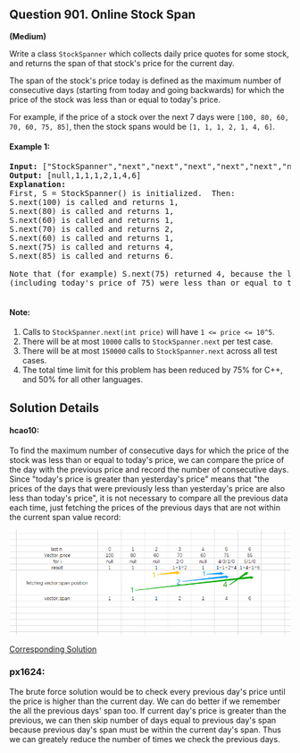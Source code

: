 ## Question 901. Online Stock Span

**(Medium)**   

Write a class `StockSpanner` which collects daily price quotes for some stock, and returns the span of that stock's price for the current day.

The span of the stock's price today is defined as the maximum number of consecutive days (starting from today and going backwards) for which the price of the stock was less than or equal to today's price.

For example, if the price of a stock over the next 7 days were `[100, 80, 60, 70, 60, 75, 85]`, then the stock spans would be `[1, 1, 1, 2, 1, 4, 6]`.

#### Example 1:
<pre>
<b>Input:</b> ["StockSpanner","next","next","next","next","next","next","next"], [[],[100],[80],[60],[70],[60],[75],[85]]
<b>Output:</b> [null,1,1,1,2,1,4,6]
<b>Explanation:</b> 
First, S = StockSpanner() is initialized.  Then:
S.next(100) is called and returns 1,
S.next(80) is called and returns 1,
S.next(60) is called and returns 1,
S.next(70) is called and returns 2,
S.next(60) is called and returns 1,
S.next(75) is called and returns 4,
S.next(85) is called and returns 6.

Note that (for example) S.next(75) returned 4, because the last 4 prices
(including today's price of 75) were less than or equal to today's price.
 </pre>

#### Note:

  1. Calls to `StockSpanner.next(int price)` will have `1 <= price <= 10^5`.
  2. There will be at most `10000` calls to `StockSpanner.next` per test case.
  3. There will be at most `150000` calls to `StockSpanner.next` across all test cases.
  4. The total time limit for this problem has been reduced by 75% for C++, and 50% for all other languages.


## Solution Details
#### hcao10:
To find the maximum number of consecutive days for which the price of the stock was less than or equal to today's price, we can compare the price of the day with the previous price and record the number of consecutive days. Since "today's price is greater than yesterday's price" means that "the prices of the days that were previously less than yesterday's price are also less than today's price", it is not necessary to compare all the previous data each time, just fetching the prices of the previous days that are not within the current span value record:

![Example](https://github.com/px1624/LeetCode-study-guide/blob/282d5213319a7036008e7642533b4b6a5526c701/Week003/901/SD901.png "[100, 80, 60, 70, 60, 75, 85]")

[Corresponding Solution](https://github.com/px1624/LeetCode-study-guide/blob/282d5213319a7036008e7642533b4b6a5526c701/Week003/901/solution_hcao10.cpp)

### px1624:

The brute force solution would be to check every previous day's price until the price is higher than the current day. We can do better if we remember the all the previous days' span too. If current day's price is greater than the previous, we can then skip number of days equal to previous day's span because previous day's span must be within the current day's span. Thus we can greately reduce the number of times we check the previous days.
